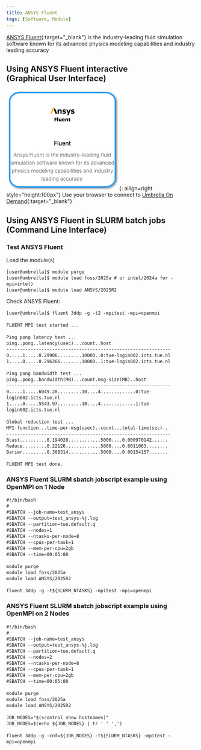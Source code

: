 ```yaml
---
title: ANSYS Fluent
tags: [Software, Module]
---
```


[ANSYS Fluent](https://www.ansys.com/products/fluids/ansys-fluent){:target="_blank"} is the industry-leading fluid simulation software known for its advanced physics modeling capabilities and industry leading accuracy

## Using ANSYS Fluent interactive<br>(Graphical User Interface)

![ANSYS Fluent in Umbrella On Demdand](ansys-fluent-ood.png){: allign=right style="height:100px"}
Use your browser to connect to [Umbrella On Demand](https://hpc.tue.nl){:target="_blank"}

## Using ANSYS Fluent in SLURM batch jobs<br>(Command Line Interface)

### Test ANSYS Fluent

Load the module(s)

```shell
[user@umbrella]$ module purge
[user@umbrella]$ module load foss/2025a # or intel/2024a for -mpi=intel)
[user@umbrella]$ module load ANSYS/2025R2
```

Check ANSYS Fluent:

```shell
[user@umbrella]$ fluent 3ddp -g -t2 -mpitest -mpi=openmpi

FLUENT MPI test started ... 

Ping pong latency test ...
ping..pong..latency(usec)...count..host
-------------------------------------------------------------
0.....1.....0.29906.........10000..0:tue-login002.icts.tue.nl
1.....0.....0.296366........10000..1:tue-login002.icts.tue.nl

Ping pong bandwidth test ...
ping..pong..bandwidth(MB)...count.msg-size(MB)..host
-------------------------------------------------------------
0.....1.....6049.28.........10....4.............0:tue-login002.icts.tue.nl
1.....0.....5543.97.........10....4.............1:tue-login002.icts.tue.nl

Global reduction test ...
MPI-function...time-per-msg(usec)..count...total-time(sec)..
-------------------------------------------------------------
Bcast..........0.194028............5000....0.000970142......
Reduce.........0.22126.............5000....0.0011063........
Barier.........0.308314............5000....0.00154157.......

FLUENT MPI test done.
```

### ANSYS Fluent SLURM sbatch jobscript example using OpenMPI on 1 Node

```slurm
#!/bin/bash
#
#SBATCH --job-name=test_ansys
#SBATCH --output=test_ansys-%j.log
#SBATCH --partition=tue.default.q
#SBATCH --nodes=1
#SBATCH --ntasks-per-node=8
#SBATCH --cpus-per-task=1
#SBATCH --mem-per-cpu=2gb
#SBATCH --time=00:05:00

module purge
module load foss/2025a
module load ANSYS/2025R2

fluent 3ddp -g -t${SLURM_NTASKS} -mpitest -mpi=openmpi
```

### ANSYS Fluent SLURM sbatch jobscript example using OpenMPI on 2 Nodes

```slurm
#!/bin/bash
#
#SBATCH --job-name=test_ansys
#SBATCH --output=test_ansys-%j.log
#SBATCH --partition=tue.default.q
#SBATCH --nodes=2
#SBATCH --ntasks-per-node=8
#SBATCH --cpus-per-task=1
#SBATCH --mem-per-cpu=2gb
#SBATCH --time=00:05:00

module purge
module load foss/2025a
module load ANSYS/2025R2

JOB_NODES="$(scontrol show hostnames)"
JOB_NODES=$(echo ${JOB_NODES} | tr ' ' ',')

fluent 3ddp -g -cnf=${JOB_NODES} -t${SLURM_NTASKS} -mpitest -mpi=openmpi
```
